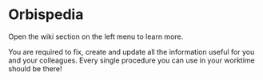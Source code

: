 # Orbispedia

Open the wiki section on the left menu to learn more.

You are required to fix, create and update all the information useful for you and your colleagues.
Every single procedure you can use in your worktime should be there!
